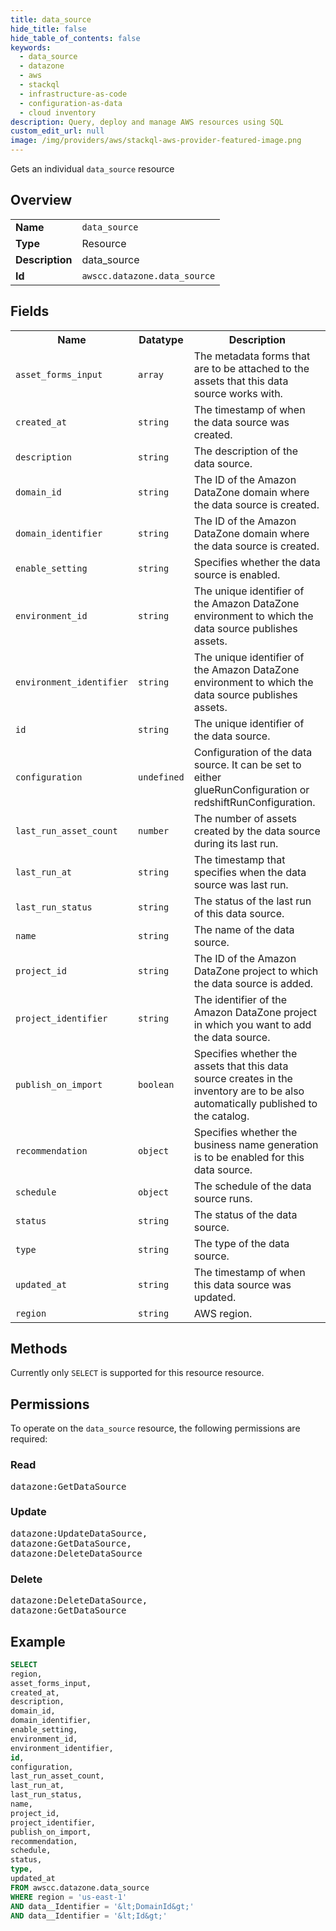 ```yaml
---
title: data_source
hide_title: false
hide_table_of_contents: false
keywords:
  - data_source
  - datazone
  - aws
  - stackql
  - infrastructure-as-code
  - configuration-as-data
  - cloud inventory
description: Query, deploy and manage AWS resources using SQL
custom_edit_url: null
image: /img/providers/aws/stackql-aws-provider-featured-image.png
---
```

Gets an individual <code>data_source</code> resource

## Overview
<table><tbody>
<tr><td><b>Name</b></td><td><code>data_source</code></td></tr>
<tr><td><b>Type</b></td><td>Resource</td></tr>
<tr><td><b>Description</b></td><td>data_source</td></tr>
<tr><td><b>Id</b></td><td><code>awscc.datazone.data_source</code></td></tr>
</tbody></table>

## Fields
<table><tbody>
<tr><th>Name</th><th>Datatype</th><th>Description</th></tr>
<tr><td><code>asset_forms_input</code></td><td><code>array</code></td><td>The metadata forms that are to be attached to the assets that this data source works with.</td></tr>
<tr><td><code>created_at</code></td><td><code>string</code></td><td>The timestamp of when the data source was created.</td></tr>
<tr><td><code>description</code></td><td><code>string</code></td><td>The description of the data source.</td></tr>
<tr><td><code>domain_id</code></td><td><code>string</code></td><td>The ID of the Amazon DataZone domain where the data source is created.</td></tr>
<tr><td><code>domain_identifier</code></td><td><code>string</code></td><td>The ID of the Amazon DataZone domain where the data source is created.</td></tr>
<tr><td><code>enable_setting</code></td><td><code>string</code></td><td>Specifies whether the data source is enabled.</td></tr>
<tr><td><code>environment_id</code></td><td><code>string</code></td><td>The unique identifier of the Amazon DataZone environment to which the data source publishes assets.</td></tr>
<tr><td><code>environment_identifier</code></td><td><code>string</code></td><td>The unique identifier of the Amazon DataZone environment to which the data source publishes assets.</td></tr>
<tr><td><code>id</code></td><td><code>string</code></td><td>The unique identifier of the data source.</td></tr>
<tr><td><code>configuration</code></td><td><code>undefined</code></td><td>Configuration of the data source. It can be set to either glueRunConfiguration or redshiftRunConfiguration.</td></tr>
<tr><td><code>last_run_asset_count</code></td><td><code>number</code></td><td>The number of assets created by the data source during its last run.</td></tr>
<tr><td><code>last_run_at</code></td><td><code>string</code></td><td>The timestamp that specifies when the data source was last run.</td></tr>
<tr><td><code>last_run_status</code></td><td><code>string</code></td><td>The status of the last run of this data source.</td></tr>
<tr><td><code>name</code></td><td><code>string</code></td><td>The name of the data source.</td></tr>
<tr><td><code>project_id</code></td><td><code>string</code></td><td>The ID of the Amazon DataZone project to which the data source is added.</td></tr>
<tr><td><code>project_identifier</code></td><td><code>string</code></td><td>The identifier of the Amazon DataZone project in which you want to add the data source.</td></tr>
<tr><td><code>publish_on_import</code></td><td><code>boolean</code></td><td>Specifies whether the assets that this data source creates in the inventory are to be also automatically published to the catalog.</td></tr>
<tr><td><code>recommendation</code></td><td><code>object</code></td><td>Specifies whether the business name generation is to be enabled for this data source.</td></tr>
<tr><td><code>schedule</code></td><td><code>object</code></td><td>The schedule of the data source runs.</td></tr>
<tr><td><code>status</code></td><td><code>string</code></td><td>The status of the data source.</td></tr>
<tr><td><code>type</code></td><td><code>string</code></td><td>The type of the data source.</td></tr>
<tr><td><code>updated_at</code></td><td><code>string</code></td><td>The timestamp of when this data source was updated.</td></tr>
<tr><td><code>region</code></td><td><code>string</code></td><td>AWS region.</td></tr>

</tbody></table>

## Methods
Currently only <code>SELECT</code> is supported for this resource resource.

## Permissions

To operate on the <code>data_source</code> resource, the following permissions are required:

### Read
<pre>
datazone:GetDataSource</pre>

### Update
<pre>
datazone:UpdateDataSource,
datazone:GetDataSource,
datazone:DeleteDataSource</pre>

### Delete
<pre>
datazone:DeleteDataSource,
datazone:GetDataSource</pre>


## Example
```sql
SELECT
region,
asset_forms_input,
created_at,
description,
domain_id,
domain_identifier,
enable_setting,
environment_id,
environment_identifier,
id,
configuration,
last_run_asset_count,
last_run_at,
last_run_status,
name,
project_id,
project_identifier,
publish_on_import,
recommendation,
schedule,
status,
type,
updated_at
FROM awscc.datazone.data_source
WHERE region = 'us-east-1'
AND data__Identifier = '&lt;DomainId&gt;'
AND data__Identifier = '&lt;Id&gt;'
```
